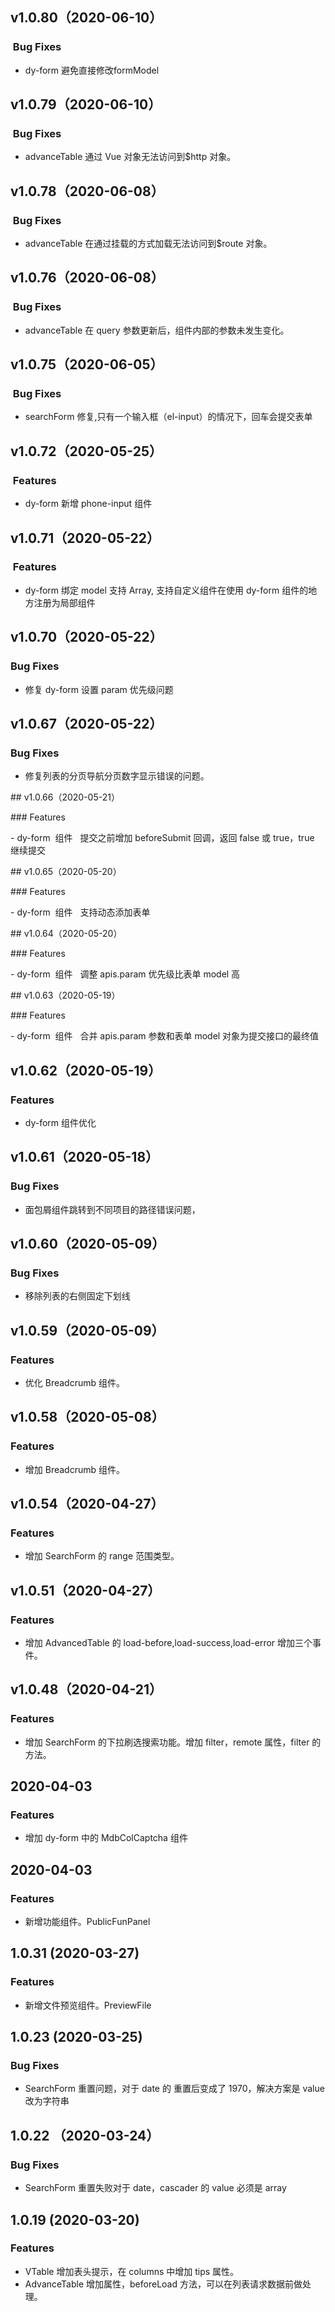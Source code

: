 ## v1.0.80（2020-06-10）

###  Bug Fixes

- dy-form 避免直接修改formModel

## v1.0.79（2020-06-10）

###  Bug Fixes

- advanceTable 通过 Vue 对象无法访问到\$http 对象。

## v1.0.78（2020-06-08）

###  Bug Fixes

- advanceTable 在通过挂载的方式加载无法访问到\$route 对象。

## v1.0.76（2020-06-08）

###  Bug Fixes

- advanceTable 在 query 参数更新后，组件内部的参数未发生变化。

## v1.0.75（2020-06-05）

###  Bug Fixes

- searchForm 修复,只有一个输入框（el-input）的情况下，回车会提交表单

## v1.0.72（2020-05-25）

###  Features

- dy-form 新增 phone-input 组件

## v1.0.71（2020-05-22）

###  Features

- dy-form 绑定 model 支持 Array, 支持自定义组件在使用 dy-form 组件的地方注册为局部组件

## v1.0.70（2020-05-22）

### Bug Fixes

- 修复 dy-form 设置 param 优先级问题

## v1.0.67（2020-05-22）

### Bug Fixes

- 修复列表的分页导航分页数字显示错误的问题。

## v1.0.66（2020-05-21）

### Features

- dy-form  组件   提交之前增加 beforeSubmit 回调，返回 false 或 true，true 继续提交

## v1.0.65（2020-05-20）

### Features

- dy-form  组件   支持动态添加表单

## v1.0.64（2020-05-20）

### Features

- dy-form  组件   调整 apis.param 优先级比表单 model 高

## v1.0.63（2020-05-19）

### Features

- dy-form  组件   合并 apis.param 参数和表单 model 对象为提交接口的最终值

## v1.0.62（2020-05-19）

### Features

- dy-form 组件优化

## v1.0.61（2020-05-18）

### Bug Fixes

- 面包屑组件跳转到不同项目的路径错误问题，

## v1.0.60（2020-05-09）

### Bug Fixes

- 移除列表的右侧固定下划线

## v1.0.59（2020-05-09）

### Features

- 优化 Breadcrumb 组件。

## v1.0.58（2020-05-08）

### Features

- 增加 Breadcrumb 组件。

## v1.0.54（2020-04-27）

### Features

- 增加 SearchForm 的 range 范围类型。

## v1.0.51（2020-04-27）

### Features

- 增加 AdvancedTable 的 load-before,load-success,load-error 增加三个事件。

## v1.0.48（2020-04-21）

### Features

- 增加 SearchForm 的下拉刷选搜索功能。增加 filter，remote 属性，filter 的方法。

## 2020-04-03

### Features

- 增加 dy-form 中的 MdbColCaptcha 组件

## 2020-04-03

### Features

- 新增功能组件。PublicFunPanel

## 1.0.31 (2020-03-27)

### Features

- 新增文件预览组件。PreviewFile

## 1.0.23 (2020-03-25)

### Bug Fixes

- SearchForm 重置问题，对于 date 的 重置后变成了 1970，解决方案是 value 改为字符串

## 1.0.22 （2020-03-24）

### Bug Fixes

- SearchForm 重置失败对于 date，cascader 的 value 必须是 array

## 1.0.19 (2020-03-20)

### Features

- VTable 增加表头提示，在 columns 中增加 tips 属性。
- AdvanceTable 增加属性，beforeLoad 方法，可以在列表请求数据前做处理。

